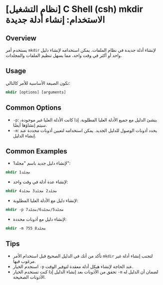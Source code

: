 # [نظام التشغيل] C Shell (csh) mkdir الاستخدام: إنشاء أدلة جديدة

## Overview
يستخدم أمر `mkdir` لإنشاء أدلة جديدة في نظام الملفات. يمكن استخدامه لإنشاء دليل واحد أو أكثر في وقت واحد، مما يسهل تنظيم الملفات والمجلدات.

## Usage
تكون الصيغة الأساسية للأمر كالتالي:

```csh
mkdir [options] [arguments]
```

## Common Options
- `-p`: ينشئ الدليل مع جميع الأدلة العليا المطلوبة. إذا كانت الأدلة العليا غير موجودة، سيتم إنشاؤها أيضًا.
- `-m`: يحدد أذونات الوصول للدليل الجديد. يمكن استخدامه لتعيين أذونات محددة عند إنشاء الدليل.

## Common Examples
- لإنشاء دليل جديد باسم "مجلد1":

```csh
mkdir مجلد1
```

- لإنشاء عدة أدلة في وقت واحد:

```csh
mkdir مجلد2 مجلد3 مجلد4
```

- لإنشاء دليل مع الأدلة العليا المطلوبة:

```csh
mkdir -p مجلد5/مجلد6/مجلد7
```

- لإنشاء دليل مع أذونات محددة:

```csh
mkdir -m 755 مجلد8
```

## Tips
- تأكد من أنك في الدليل الصحيح قبل استخدام الأمر `mkdir` لتجنب إنشاء أدلة غير مرغوب فيها.
- استخدم الخيار `-p` عند الحاجة لإنشاء هيكل أدلة معقدة لتوفير الوقت.
- تحقق من الأذونات بعد إنشاء الدليل إذا كنت تستخدم الخيار `-m` لضمان أن الدليل له الأذونات الصحيحة.